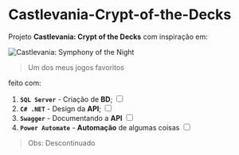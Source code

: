 # Castlevania-Crypt-of-the-Decks
Projeto **Castlevania: Crypt of the Decks** com inspiração em:

![Castlevania: Symphony of the Night](https://th.bing.com/th/id/R.63f63bdbdba2775a66d3e17f0642f523?rik=JM1extQQP4xLJA&pid=ImgRaw&r=0)
> Um dos meus jogos favoritos

feito com:
1. **`SQL Server`** - Criação de **BD**; <input type="checkbox" readonly />
2. **`C# .NET`** - Design da **API**; <input type="checkbox" readonly />
3. **`Swagger`** - Documentando a **API** <input type="checkbox" readonly />
4. **`Power Automate`** - **Automação** de algumas coisas <input type="checkbox" readonly />
> Obs: Descontinuado

